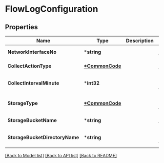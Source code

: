 # FlowLogConfiguration

## Properties
Name | Type | Description | Notes
------------ | ------------- | ------------- | -------------
**NetworkInterfaceNo** | ***string** |  | [default to null]
**CollectActionType** | **[*CommonCode](CommonCode.md)** |  | [default to null]
**CollectIntervalMinute** | ***int32** |  | [optional] [default to null]
**StorageType** | **[*CommonCode](CommonCode.md)** |  | [optional] [default to null]
**StorageBucketName** | ***string** |  | [default to null]
**StorageBucketDirectoryName** | ***string** |  | [optional] [default to null]

[[Back to Model list]](../README.md#documentation-for-models) [[Back to API list]](../README.md#documentation-for-api-endpoints) [[Back to README]](../README.md)


